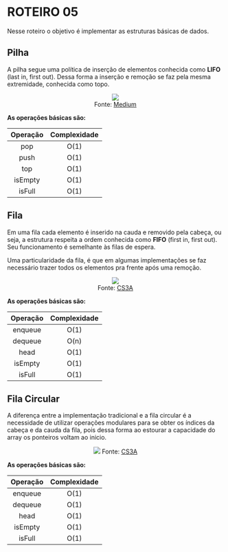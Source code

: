 # ROTEIRO 05

Nesse roteiro o objetivo é implementar as estruturas básicas de dados.

## Pilha

A pilha segue uma política de inserção de elementos conhecida como **LIFO** (last in, first out). Dessa forma a inserção e remoção se faz pela mesma extremidade, conhecida como topo.

<p align="center">
    <img src="https://cdn-images-1.medium.com/max/800/1*kkK3EZNOzBsuwkDNvSVR9g.gif"/></br>
    Fonte: <a href="https://medium.com/dev-blogs/ds-with-js-stack-queue-d91fc8cea7a3">Medium</a>
</p>


**As operações básicas são:**

| Operação | Complexidade |
| :------: | :----------: |
|   pop    |     O(1)     |
|   push   |     O(1)     |
|   top    |     O(1)     |
|  isEmpty |     O(1)     |
|  isFull  |     O(1)     |

## Fila

Em uma fila cada elemento é inserido na cauda e removido pela cabeça, ou seja, a estrutura respeita a ordem conhecida como **FIFO** (first in, first out). Seu funcionamento é semelhante às filas de espera.

Uma particularidade da fila, é que em algumas implementações se faz necessário trazer todos os elementos pra frente após uma remoção.

<p align="center">
    <img src="http://daltonschool.github.io/CS3A/assets/queue-animation.gif"/></br>
    Fonte: <a href="http://daltonschool.github.io/CS3A/collections/">CS3A</a>
</p>


**As operações básicas são:**

| Operação | Complexidade |
| :------: | :----------: |
|  enqueue |     O(1)     |
|  dequeue |     O(n)     |
|  head    |     O(1)     |
|  isEmpty |     O(1)     |
|  isFull  |     O(1)     |


## Fila Circular

A diferença entre a implementação tradicional e a fila circular é a necessidade de utilizar operações modulares para se obter os índices da cabeça e da cauda da fila, pois dessa forma ao estourar a capacidade do array os ponteiros voltam ao inicio.
  

<p align="center">
    <img src="http://daltonschool.github.io/CS3A/assets/queuearray-animation.gif"/>
    Fonte: <a href="http://daltonschool.github.io/CS3A/collections/">CS3A</a>
</p>

**As operações básicas são:**

| Operação | Complexidade |
| :------: | :----------: |
|  enqueue |     O(1)     |
|  dequeue |     O(1)     |
|  head    |     O(1)     |
|  isEmpty |     O(1)     |
|  isFull  |     O(1)     |